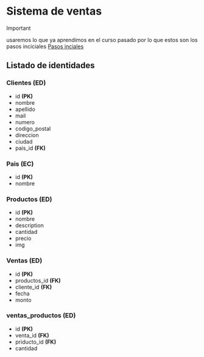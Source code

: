 # Sistema de ventas

> [!IMPORTANT]
> usaremos lo que ya aprendimos en el curso pasado por lo que estos son los pasos inciciales
> [Pasos inciales](../Diseño%20de%20BDD/readme.md)

## Listado de identidades

### Clientes **(ED)**

- id **(PK)**
- nombre
- apellido
- mail
- numero
- codigo_postal
- direccion
- ciudad
- pais_id **(FK)**

### Pais **(EC)**

- id **(PK)**
- nombre

### Productos **(ED)**

- id **(PK)**
- nombre
- description
- cantidad
- precio
- img

### Ventas **(ED)**

- id **(PK)**
- productos_id **(FK)**
- cliente_id **(FK)**
- fecha
- monto

### ventas_productos **(ED)**

- id **(PK)**
- venta_id **(FK)**
- priducto_id **(FK)**
- cantidad
